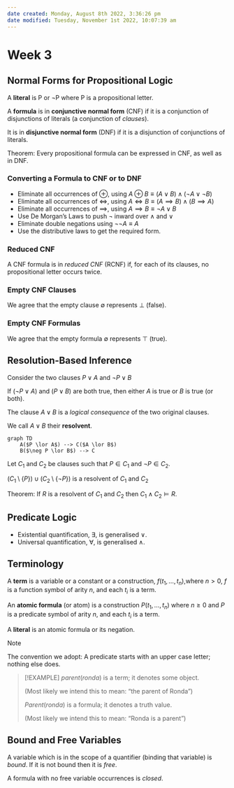 ```yaml
---
date created: Monday, August 8th 2022, 3:36:26 pm
date modified: Tuesday, November 1st 2022, 10:07:39 am
---
```


# Week 3

## Normal Forms for Propositional Logic

A **literal** is P or ¬P where P is a propositional letter.

A **formula** is in **conjunctive normal form** (CNF) if it is a conjunction of disjunctions of literals (a conjunction of *clauses*).

It is in **disjunctive normal form** (DNF) if it is a disjunction of conjunctions of literals.

Theorem: Every propositional formula can be expressed in CNF, as well as in DNF.

### Converting a Formula to CNF or to DNF

- Eliminate all occurrences of $\oplus$, using $A \oplus B \equiv (A \lor B) \land (\neg A \lor \neg B)$
- Eliminate all occurrences of $\iff$, using $A \iff B \equiv (A \implies B) \land (B \implies A)$
- Eliminate all occurrences of $\implies$, using $A \implies B \equiv \neg A \lor B$
- Use De Morgan’s Laws to push $\neg$ inward over $\land$ and $\lor$
- Eliminate double negations using $\neg \neg A \equiv A$
- Use the distributive laws to get the required form.

### Reduced CNF

A CNF formula is in *reduced CNF* (RCNF) if, for each of its clauses, no propositional letter occurs twice.

### Empty CNF Clauses

We agree that the empty clause $\emptyset$ represents $\bot$ (false).

### Empty CNF Formulas

We agree that the empty formula $\emptyset$ represents $\top$ (true).

## Resolution-Based Inference

Consider the two clauses $P \lor A$ and $\neg P \lor B$

If $(\neg P \lor A)$ and $(P \lor B)$ are both true, then either $A$ is true or $B$ is true (or both).

The clause $A \lor B$ is a *logical consequence* of the two original clauses.

We call $A \lor B$ their **resolvent**.

```mermaid
graph TD
    A($P \lor A$) --> C($A \lor B$)
    B($\neg P \lor B$) --> C
```

Let $C_1$ and $C_2$ be clauses such that $P \in C_1$ and $\neg P \in C_2$.

$(C_1 \setminus \{P\}) \cup (C_2 \setminus \{\neg P\})$ is a resolvent of $C_1$ and $C_2$

Theorem: If $R$ is a resolvent of $C_1$ and $C_2$ then $C_1 \land C_2 \models R$.

## Predicate Logic

- Existential quantification, $\exists$, is generalised $\lor$.
- Universal quantification, $\forall$, is generalised $\land$.

## Terminology

A **term** is a variable or a constant or a construction, $f(t_1, \dots, t_n)$,where $n > 0$, $f$ is a function symbol of arity $n$, and each $t_i$ is a term.

An **atomic formula** (or atom) is a construction $P(t_1, \dots, t_n)$ where $n \ge 0$ and $P$ is a predicate symbol of arity $n$, and each $t_i$ is a term.

A **literal** is an atomic formula or its negation.

> [!NOTE]
> The convention we adopt: A predicate starts with an upper case letter; nothing else does.

> [!EXAMPLE]
> $parent(ronda)$ is a term; it denotes some object.
>
> (Most likely we intend this to mean: “the parent of Ronda”)
>
> $Parent(ronda)$ is a formula; it denotes a truth value.
>
> (Most likely we intend this to mean: “Ronda is a parent”)

## Bound and Free Variables

A variable which is in the scope of a quantifier (binding that variable) is *bound*. If it is not bound then it is *free*.

A formula with no free variable occurrences is *closed*.
